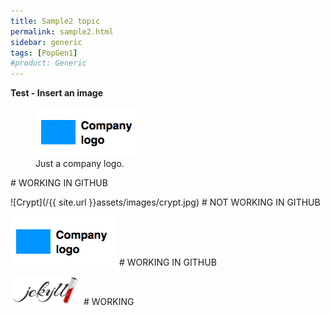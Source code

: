 ```yaml
---
title: Sample2 topic
permalink: sample2.html
sidebar: generic
tags: [PopGen1]
#product: Generic
---
```


<p><strong>Test - Insert an image</strong></p>

<figure>
    <a href="/_docs/images/company_logo.png"><img src="/_docs/images/company_logo.png"></a>
    <figcaption>Just a company logo.</figcaption>
</figure>  # WORKING IN GITHUB


![Crypt](/{{ site.url }}assets/images/crypt.jpg)  # NOT WORKING IN GITHUB

![Logo](/_docs/images/company_logo.png)  # WORKING IN GITHUB

![Assets](/assets/images/jekyll.png) 	 # WORKING

